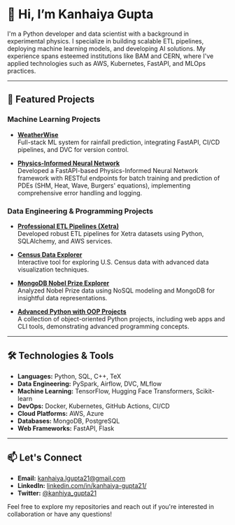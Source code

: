 # 👋 Hi, I’m Kanhaiya Gupta

I'm a Python developer and data scientist with a background in experimental physics. I specialize in building scalable ETL pipelines, deploying machine learning models, and developing AI solutions. My experience spans esteemed institutions like BAM and CERN, where I've applied technologies such as AWS, Kubernetes, FastAPI, and MLOps practices.

---

## 🚀 Featured Projects

### Machine Learning Projects

- **[WeatherWise](https://github.com/kanhaiya-gupta/WeatherWise)**  
  Full-stack ML system for rainfall prediction, integrating FastAPI, CI/CD pipelines, and DVC for version control.

- **[Physics-Informed Neural Network](https://github.com/kanhaiya-gupta/physics-informed-neural-network)**  
  Developed a FastAPI-based Physics-Informed Neural Network framework with RESTful endpoints for batch training and prediction of PDEs (SHM, Heat, Wave, Burgers' equations), implementing comprehensive error handling and logging.

### Data Engineering & Programming Projects

- **[Professional ETL Pipelines (Xetra)](https://github.com/kanhaiya-gupta/Professional-ETL-pipelines-Xetra)**  
  Developed robust ETL pipelines for Xetra datasets using Python, SQLAlchemy, and AWS services.

- **[Census Data Explorer](https://github.com/kanhaiya-gupta/Census-Data-Explorer-)**  
  Interactive tool for exploring U.S. Census data with advanced data visualization techniques.

- **[MongoDB Nobel Prize Explorer](https://github.com/kanhaiya-gupta/MongoDB-Nobel-Prize-Explorer)**  
  Analyzed Nobel Prize data using NoSQL modeling and MongoDB for insightful data representations.

- **[Advanced Python with OOP Projects](https://github.com/kanhaiya-gupta/Advanced-Python-with-OOP-Projects)**  
  A collection of object-oriented Python projects, including web apps and CLI tools, demonstrating advanced programming concepts.

---

## 🛠️ Technologies & Tools

- **Languages:** Python, SQL, C++, TeX
- **Data Engineering:** PySpark, Airflow, DVC, MLflow
- **Machine Learning:** TensorFlow, Hugging Face Transformers, Scikit-learn
- **DevOps:** Docker, Kubernetes, GitHub Actions, CI/CD
- **Cloud Platforms:** AWS, Azure
- **Databases:** MongoDB, PostgreSQL
- **Web Frameworks:** FastAPI, Flask

---

## 📫 Let's Connect

- **Email:** [kanhaiya.lgupta21@gmail.com](mailto:kanhaiya.lgupta21@gmail.com)
- **LinkedIn:** [linkedin.com/in/kanhaiya-gupta21/](https://www.linkedin.com/in/kanhaiya-gupta21/)
- **Twitter:** [@kanhiya_gupta21](https://twitter.com/kanhiya_gupta21)

Feel free to explore my repositories and reach out if you're interested in collaboration or have any questions!
